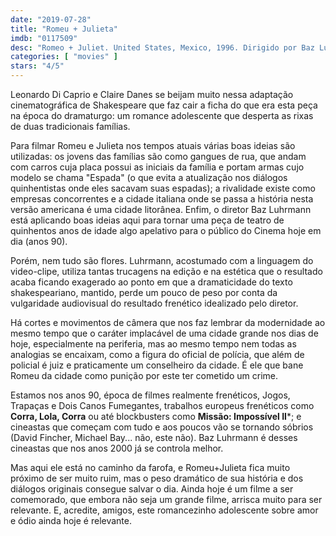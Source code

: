 ```yaml
---
date: "2019-07-28"
title: "Romeu + Julieta"
imdb: "0117509"
desc: "Romeo + Juliet. United States, Mexico, 1996. Dirigido por Baz Luhrmann, escrito por William Shakespeare, Craig Pearce, Baz Luhrmann. Com Leonardo DiCaprio, Claire Danes, John Leguizamo."
categories: [ "movies" ]
stars: "4/5"
---
```

Leonardo Di Caprio e Claire Danes se beijam muito nessa adaptação cinematográfica de Shakespeare que faz cair a ficha do que era esta peça na época do dramaturgo: um romance adolescente que desperta as rixas de duas tradicionais famílias.

Para filmar Romeu e Julieta nos tempos atuais várias boas ideias são utilizadas: os jovens das famílias são como gangues de rua, que andam com carros cuja placa possui as iniciais da família e portam armas cujo modelo se chama "Espada" (o que evita a atualização nos diálogos quinhentistas onde eles sacavam suas espadas); a rivalidade existe como empresas concorrentes e a cidade italiana onde se passa a história nesta versão americana é uma cidade litorânea. Enfim, o diretor Baz Luhrmann está aplicando boas ideias aqui para tornar uma peça de teatro de quinhentos anos de idade algo apelativo para o público do Cinema hoje em dia (anos 90).

Porém, nem tudo são flores. Luhrmann, acostumado com a linguagem do video-clipe, utiliza tantas trucagens na edição e na estética que o resultado acaba ficando exagerado ao ponto em que a dramaticidade do texto shakespeariano, mantido, perde um pouco de peso por conta da vulgaridade audiovisual do resultado frenético idealizado pelo diretor.

Há cortes e movimentos de câmera que nos faz lembrar da modernidade ao mesmo tempo que o caráter implacável de uma cidade grande nos dias de hoje, especialmente na periferia, mas ao mesmo tempo nem todas as analogias se encaixam, como a figura do oficial de polícia, que além de policial é juiz e praticamente um conselheiro da cidade. É ele que bane Romeu da cidade como punição por este ter cometido um crime.

Estamos nos anos 90, época de filmes realmente frenéticos, Jogos, Trapaças e Dois Canos Fumegantes, trabalhos europeus frenéticos como **Corra, Lola, Corra** ou até blockbusters como **Missão: Impossível II***; e cineastas que começam com tudo e aos poucos vão se tornando sóbrios (David Fincher, Michael Bay... não, este não). Baz Luhrmann é desses cineastas que nos anos 2000 já se controla melhor.

Mas aqui ele está no caminho da farofa, e Romeu+Julieta fica muito próximo de ser muito ruim, mas o peso dramático de sua história e dos diálogos originais consegue salvar o dia. Ainda hoje é um filme a ser comemorado, que embora não seja um grande filme, arrisca muito para ser relevante. E, acredite, amigos, este romancezinho adolescente sobre amor e ódio ainda hoje é relevante.
